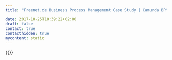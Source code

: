 ```yaml
---
title: "Freenet.de Business Process Management Case Study | Camunda BPM"

date: 2017-10-25T10:39:22+02:00
draft: false
contact: true
contacthidden: true
mycontent: static
---
```

{{<case-study-single
company="freenet.de GmbH"
companydescription="<p>Die freenet Group ist der größte netzunabhängige Telekommunikationsanbieter in Deutschland. Daneben etabliert sich der Konzern im Bereich Digital Lifestyle als Anbieter von Lösungen für den Haushalt des Kunden, welche zur Telekommunikation nicht unmittelbar in Bezug stehen.</p>"
customerquote="<p><q>Für die Automatisierung unserer Kernprozesse sind uns zwei Dinge besonders wichtig: Hochverfügbarkeit in einem Hochlastszenario und Integration in unser bestehendes Java EE 6 Programmiermodell. Beides bietet uns Camunda BPM. Im produktiven Betrieb wird aktuell folgende Last problemlos bewältigt:</p><ul><li>bis zu 700.000 Prozessinstanzen pro Monat</li><li>bis zu 25.000 Prozessinstanzen pro Tag</li><li>bis zu 1600 Prozessinstanzen pro Stunde</li></ul><p>Wir betreiben 3 JBoss-Nodes, jeweils auf einem Server mit 2 Cores für eine JBoss-Instanz. Dank der eingebetteten Engine von Camunda BPM ist die Durchlaufzeit der einzelnen Prozessinstanzen sehr schnell, der Overhead für Service Calls ist unerheblich. Außerdem können wir mit Camunda BPM unser vorhandenes Java Know-how nutzen, um schnell und einfach leichtgewichtige Prozesslösungen zu bauen. Es werden sicher weitere folgen. Neben der Technologie ist auch der professionelle Support der Camunda sehr empfehlenswert.</q></p>-Mahmut Izci, Technische Leitung IT"
teaser="Unterstützung von Verkaufsprozessen zur Bereitstellung von Internetportalen und Diensten"
usecase="<h3>Automatisierung zentraler Vertriebsprozesse</h3><p>Als Anbieter verschiedener Internet-Portale und -Services war es das Ziel von freenet.de, zentrale Vertriebsprozesse effizient durch Software zu unterstützen. Ein hoher Automatisierungsgrad, hohe Transparenz der Prozesse sowie ein agiles Projektvorgehen waren wichtige Voraussetzungen. Seit 2012 wird hierzu die Camunda BPM Plattform eingesetzt.</p><p>Diese Case Study berichtet über den Projektablauf.</p>"
videolink=""
logo="//images.ctfassets.net/vpidbgnakfvf/2UPBVjtzGMsMMAuC2iKikm/682670e3f2dceb7d5216f83073624552/freenet.svg"
pdf="//assets.ctfassets.net/vpidbgnakfvf/2rLfPcSS1SWiwimYmW0aIm/632cb86aa801d863c32628dad14ebd45/Freenet_de.pdf"
thumbnail="//images.ctfassets.net/vpidbgnakfvf/3MVd8AC68E0wEw2UMSSI2s/60de6e48e4e8467426489e8e037025ba/freenet_de.svg">}}